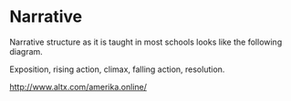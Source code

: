 # Narrative

Narrative structure as it is taught in most schools looks like the following diagram.

Exposition, rising action, climax, falling action, resolution.

http://www.altx.com/amerika.online/